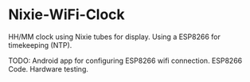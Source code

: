 # Nixie-WiFi-Clock
HH/MM clock using Nixie tubes for display. 
Using a ESP8266 for timekeeping (NTP). 

TODO: 
  Android app for configuring ESP8266 wifi connection.
  ESP8266 Code.
  Hardware testing.
  
